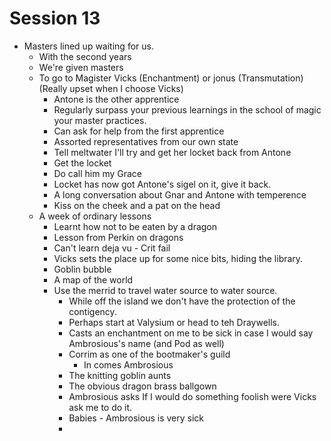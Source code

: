 # Session 13
 - Masters lined up waiting for us.
   - With the second years
   - We're given masters
   - To go to Magister Vicks (Enchantment) or jonus (Transmutation) (Really upset when I choose Vicks)
     - Antone is the other apprentice
     - Regularly surpass your previous learnings in the school of magic your master practices.
     - Can ask for help from the first apprentice
     - Assorted representatives from our own state
     - Tell meltwater I'll try and get her locket back from Antone
     - Get the locket
     - Do call him my Grace
     - Locket has now got Antone's sigel on it, give it back.
     - A long conversation about Gnar and Antone with temperence
     - Kiss on the cheek and a pat on the head
   - A week of ordinary lessons
     - Learnt how not to be eaten by a dragon
     - Lesson from Perkin on dragons
     - Can't learn deja vu - Crit fail
     - Vicks sets the place up for some nice bits, hiding the library.
     - Goblin bubble
     - A map of the world
     - Use the merrid to travel water source to water source.
       - While off the island we don't have the protection of the contigency.
       - Perhaps start at Valysium or head to teh Draywells.
       - Casts an enchantment on me to be sick in case I would say Ambrosious's name (and Pod as well)
       - Corrim as one of the bootmaker's guild
         - In comes Ambrosious 
       - The knitting goblin aunts
       - The obvious dragon brass ballgown
       - Ambrosious asks If I would do something foolish were Vicks ask me to do it.
       - Babies - Ambrosious is very sick
       - 
